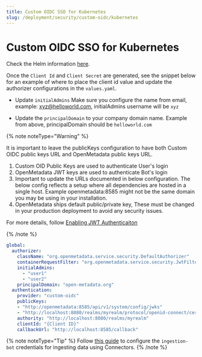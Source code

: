 ```yaml
---
title: Custom OIDC SSO for Kubernetes
slug: /deployment/security/custom-oidc/kubernetes
---
```


# Custom OIDC SSO for Kubernetes

Check the Helm information [here](https://artifacthub.io/packages/search?repo=open-metadata).

Once the `Client Id` and `Client Secret` are generated, see the snippet below for an example of where to
place the client id value and update the authorizer configurations in the `values.yaml`.

- Update `initialAdmins` Make sure you configure the name from email, example: xyz@helloworld.com, initialAdmins username will be ```xyz```

- Update the `principalDomain` to your company domain name. Example from above, principalDomain should be ```helloworld.com```

{% note noteType="Warning" %}

It is important to leave the publicKeys configuration to have both Custom OIDC public keys URL and OpenMetadata public keys URL. 

1. Custom OID Public Keys are used to authenticate User's login
2. OpenMetadata JWT keys are used to authenticate Bot's login
3. Important to update the URLs documented in below configuration. The below config reflects a setup where all dependencies are hosted in a single host. Example openmetadata:8585 might not be the same domain you may be using in your installation.
4. OpenMetadata ships default public/private key, These must be changed in your production deployment to avoid any security issues.

For more details, follow [Enabling JWT Authenticaiton](deployment/security/enable-jwt-tokens)

{% /note %}


```yaml
global:
  authorizer:
    className: "org.openmetadata.service.security.DefaultAuthorizer"
    containerRequestFilter: "org.openmetadata.service.security.JwtFilter"
    initialAdmins:
      - "user1"
      - "user2"
    principalDomain: "open-metadata.org"
  authentication:
    provider: "custom-oidc"
    publicKeys:
    - "http://openmetadata:8585/api/v1/system/config/jwks"
    - "http://localhost:8080/realms/myrealm/protocol/openid-connect/certs"
    authority: "http://localhost:8080/realms/myrealm"
    clientId: "{Client ID}"
    callbackUrl: "http://localhost:8585/callback"
```

{% note noteType="Tip" %}
 Follow [this guide](/how-to-guides/feature-configurations/bots) to configure the `ingestion-bot` credentials for ingesting data using Connectors.
{% /note %}